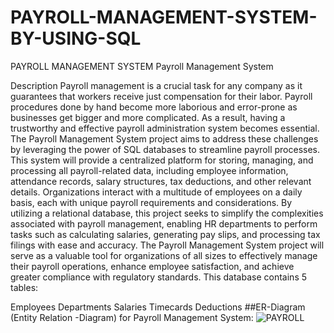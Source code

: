 # PAYROLL-MANAGEMENT-SYSTEM-BY-USING-SQL
PAYROLL MANAGEMENT SYSTEM
Payroll Management System

Description Payroll management is a crucial task for any company as it guarantees that workers receive just compensation for their labor. Payroll procedures done by hand become more laborious and error-prone as businesses get bigger and more complicated. As a result, having a trustworthy and effective payroll administration system becomes essential. The Payroll Management System project aims to address these challenges by leveraging the power of SQL databases to streamline payroll processes. This system will provide a centralized platform for storing, managing, and processing all payroll-related data, including employee information, attendance records, salary structures, tax deductions, and other relevant details. Organizations interact with a multitude of employees on a daily basis, each with unique payroll requirements and considerations. By utilizing a relational database, this project seeks to simplify the complexities associated with payroll management, enabling HR departments to perform tasks such as calculating salaries, generating pay slips, and processing tax filings with ease and accuracy. The Payroll Management System project will serve as a valuable tool for organizations of all sizes to effectively manage their payroll operations, enhance employee satisfaction, and achieve greater compliance with regulatory standards. This database contains 5 tables:

Employees
Departments
Salaries
Timecards
Deductions
##ER-Diagram (Entity Relation -Diagram) for Payroll Management
System:
![PAYROLL](https://github.com/Sumukh2731/PAYROLL-MANAGEMENT-SYSTEM-BY-USING-SQL/assets/174996736/a315d754-f70d-4543-bcd4-ea57489504a4)


